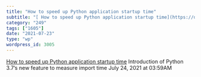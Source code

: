 ```yaml
---
title: "How to speed up Python application startup time"
subtitle: "[ How to speed up Python application startup time](https://dev.to/methane/how-to-speed-up-python-app..."
category: "249"
tags: ["1605"]
date: "2021-07-23"
type: "wp"
wordpress_id: 3005
---
```

[ How to speed up Python application startup time](https://dev.to/methane/how-to-speed-up-python-application-startup-time-nkf)
 Introduction of Python 3.7’s new feature to measure import time
July 24, 2021 at 03:59AM